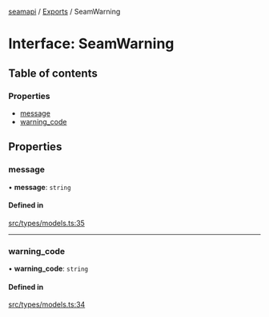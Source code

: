[seamapi](../README.md) / [Exports](../modules.md) / SeamWarning

# Interface: SeamWarning

## Table of contents

### Properties

- [message](SeamWarning.md#message)
- [warning\_code](SeamWarning.md#warning_code)

## Properties

### message

• **message**: `string`

#### Defined in

[src/types/models.ts:35](https://github.com/seamapi/javascript/blob/main/src/types/models.ts#L35)

___

### warning\_code

• **warning\_code**: `string`

#### Defined in

[src/types/models.ts:34](https://github.com/seamapi/javascript/blob/main/src/types/models.ts#L34)
